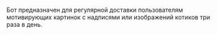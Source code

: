 Бот предназначен для регулярной доставки пользователям мотивирующих картинок с надписями или изображений котиков три раза в день.
